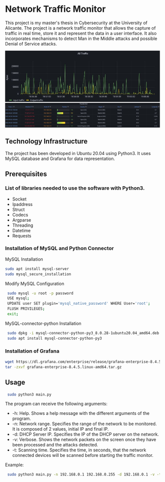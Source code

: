 # Network Traffic Monitor

This project is my master's thesis in Cybersecurity at the University of Alicante.
The project is a network traffic monitor that allows the capture of traffic in real time, store it and represent the data in a user interface. It also incorporates mechanisms to detect Man in the Middle attacks and possible Denial of Service attacks.

![All Traffic](https://github.com/fcb25/Traffic-Network-Monitor/blob/main/readme_images/all_traffic_graph.JPG?raw=true)
![DoS Attacks](https://github.com/fcb25/Traffic-Network-Monitor/blob/main/readme_images/possible_dos_table.JPG?raw=true)

## Technology Infrastructure
The project has been developed in Ubuntu 20.04 using Python3. It uses MySQL database and Grafana for data representation.

## Prerequisites
### List of libraries needed to use the software with Python3.

* Socket
* Ipaddress
* Struct
* Codecs
* Argparse
* Threading
* Datetime
* Requests


### Installation of MySQL and Python Connector
MySQL Installation
  ```sh
  sudo apt install mysql-server
  sudo mysql_secure_installation
  ```

Modify MySQL Configuration
  ```sh
   sudo mysql -u root -p password
   USE mysql;
   UPDATE user SET plugin='mysql_native_password' WHERE User='root';
   FLUSH PRIVILEGES;
   exit;
  ```

MySQL-connector-python Installation
  ```sh
   sudo dpkg -i mysql-connector-python-py3_8.0.28-1ubuntu20.04_amd64.deb
   sudo apt install mysql-connector-python-py3
  ```

### Installation of Grafana
  ```sh
  wget https://dl.grafana.com/enterprise/release/grafana-enterprise-8.4.5.linux-amd64.tar.gz
  tar -zxvf grafana-enterprise-8.4.5.linux-amd64.tar.gz
  ```


## Usage
  ```sh
   sudo python3 main.py
   ```

The program can receive the following arguments:
* -h: Help. Shows a help message with the different arguments of the program.
* -n: Network range. Specifies the range of the network to be monitored. It is composed of 2 values, initial IP and final IP.
* -d: DHCP Server IP. Specifies the IP of the DHCP server on the network.
* -v: Verbose. Shows the network packets on the screen once they have been processed and the attacks detected.
* -t: Scanning time. Specifies the time, in seconds, that the network connected devices will be scanned before starting the traffic monitor.

Example:
  ```sh
   sudo python3 main.py -n 192.168.0.1 192.168.0.255 -d 192.168.0.1 -v -t 5
   ```
